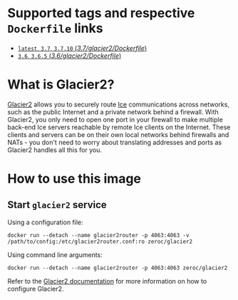 # Supported tags and respective `Dockerfile` links

- [`latest`, `3.7`, `3.7.10` (*3.7/glacier2/Dockerfile*)](https://github.com/zeroc-ice/ice-dockerfiles/blob/master/3.7/glacier2/Dockerfile)
- [`3.6`, `3.6.5` (*3.6/glacier2/Dockerfile*)](https://github.com/zeroc-ice/ice-dockerfiles/blob/master/3.6/glacier2/Dockerfile)

# What is Glacier2?

[Glacier2](https://zeroc.com/products/ice/services/glacier2) allows you to securely route [Ice](https://zeroc.com) communications across networks, such as the public Internet and a private network behind a firewall. With Glacier2, you only need to open one port in your firewall to make multiple back-end Ice servers reachable by remote Ice clients on the Internet. These clients and servers can be on their own local networks behind firewalls and NATs - you don't need to worry about translating addresses and ports as Glacier2 handles all this for you.

# How to use this image

## Start `glacier2` service

Using a configuration file:

```shell
docker run --detach --name glacier2router -p 4063:4063 -v /path/to/config:/etc/glacier2router.conf:ro zeroc/glacier2
```

Using command line arguments:

```shell
docker run --detach --name glacier2router -p 4063:4063 zeroc/glacier2
```

Refer to the  [Glacier2 documentation](https://doc.zeroc.com/display/Ice/Glacier2) for more information on how to configure Glacier2.
